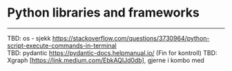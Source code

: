 # Python libraries and frameworks

---
TBD: os - sjekk https://stackoverflow.com/questions/3730964/python-script-execute-commands-in-terminal  
TBD: pydantic https://pydantic-docs.helpmanual.io/ (Fin for kontroll)
TBD: Xgraph [https://link.medium.com/EbkAQlJd0db], gjerne i kombo med 
